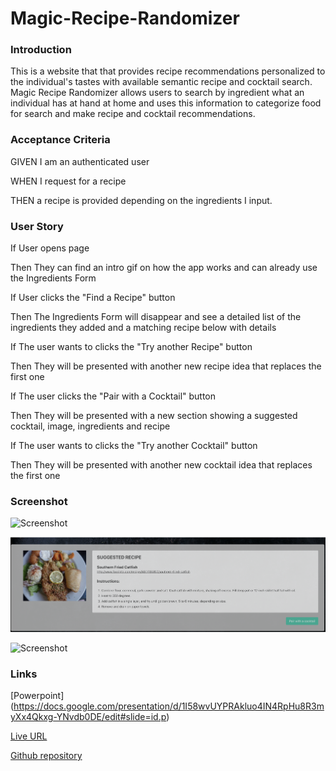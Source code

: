 # Magic-Recipe-Randomizer

### Introduction
This is a website that that provides recipe recommendations personalized to the individual's tastes with available semantic recipe and cocktail search. Magic Recipe Randomizer allows users to search by ingredient what an individual has at hand at home and uses this information to categorize food for search and make recipe and cocktail recommendations.


### Acceptance Criteria
GIVEN I am an authenticated user

WHEN I request for a recipe

THEN a recipe is provided depending on the ingredients I input.

### User Story
If
User opens page

Then
They can find an intro gif on how the app works and can already use the Ingredients Form

If
User clicks the "Find a Recipe" button

Then
The Ingredients Form will disappear and see a detailed list of the ingredients they added and a matching recipe below with details

If
The user wants to clicks the "Try another Recipe" button

Then
They will be presented with another new recipe idea that replaces the first one

If
The user clicks the "Pair with a Cocktail" button

Then
They will be presented with a new section showing a suggested cocktail, image, ingredients and recipe

If
The user wants to clicks the "Try another Cocktail" button

Then
They will be presented with another new cocktail idea that replaces the first one



### Screenshot
![Screenshot](https://github.com/Team-Captain-America/Magic-Recipe-Randomizer/blob/master/assets/img/Screen%20Shot%202020-09-20%20at%2012.51.34%20PM.png)

![Screenshot](https://github.com/Team-Captain-America/Magic-Recipe-Randomizer/blob/master/assets/img/Screen%20Shot%202020-09-20%20at%2012.51.51%20PM.png)

![Screenshot](https://github.com/Team-Captain-America/Magic-Recipe-Randomizer/blob/master/assets/img/Screen%20Shot%202020-09-20%20at%2012.52.20%20PM.png)


### Links
[Powerpoint] (https://docs.google.com/presentation/d/1I58wvUYPRAkluo4IN4RpHu8R3myXx4Qkxg-YNvdb0DE/edit#slide=id.p)

[Live URL](https://team-captain-america.github.io/Magic-Recipe-Randomizer/)

[Github repository](https://github.com/Team-Captain-America/Magic-Recipe-Randomizer)

